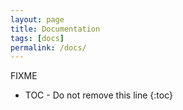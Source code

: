```yaml
---
layout: page
title: Documentation
tags: [docs]
permalink: /docs/
---
```


FIXME

* TOC - Do not remove this line
{:toc}

